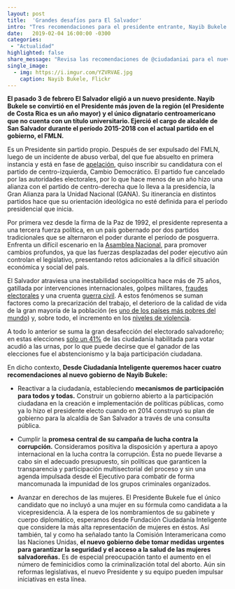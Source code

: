 ```yaml
---
layout: post
title:  'Grandes desafíos para El Salvador'
intro: "Tres recomendaciones para el presidente entrante, Nayib Bukele."
date:   2019-02-04 16:00:00 -0300
categories:
 - "Actualidad"
highlighted: false
share_message: "Revisa las recomendaciones de @ciudadaniai para el nuevo presidente de El Salvador, Nayib Bukele"
single_image:
  - img: https://i.imgur.com/YZVRVAE.jpg
    caption: Nayib Bukele, Flickr
---
```


**El pasado 3 de febrero El Salvador eligió a un nuevo presidente. Nayib Bukele se convirtió en el Presidente más joven de la región (el Presidente de Costa Rica es un año mayor)  y el único dignatario centroamericano que no cuenta con un título universitario. Ejerció el cargo de alcalde de San Salvador durante el período 2015-2018 con el actual partido en el gobierno, el FMLN.**

Es un Presidente sin partido propio. Después de ser expulsado del FMLN, luego de un incidente de abuso verbal, del que fue absuelto en primera instancia y está en fase de [apelación](http://www.eldiariodehoy.com/noticias/nacional/96380/bukele-a-juicio-acusado-de-expresiones-de-violencia-contra-exsindica-municipal/), quiso inscribir su candidatura con el partido de centro-izquierda, Cambio Democrático. El partido fue cancelado por las autoridades electorales, por lo que hace menos de un año hizo una alianza con el partido de centro-derecha que lo lleva a la presidencia, la Gran Alianza para la Unidad Nacional (GANA).  Su itinerancia en distintos partidos hace que su orientación ideológica no esté definida para el período presidencial que inicia. 

Por primera vez desde la firma de la Paz de 1992,  el presidente representa a una tercera fuerza política, en un país gobernado por dos partidos tradicionales que se alternaron el poder durante el período de posguerra. Enfrenta un difícil escenario en la [Asamblea Nacional](https://www.asamblea.gob.sv/diputados), para promover cambios profundos, ya que las fuerzas desplazadas del poder ejecutivo aún controlan el legislativo, presentando retos adicionales a la difícil situación económica y social del país.

El Salvador atraviesa una inestabilidad sociopolítica hace más de 75 años, gatillada por intervenciones internacionales, golpes militares, [fraudes electorales](http://www.elindependiente.sv/2018/02/21/hace-86-anos-se-iniciaron-los-fraudes-electorales-en-el-pais/) y una cruenta [guerra civil](http://www.contrapunto.com.sv/opinion/academia/cultura-conflictos-etnocidio-y-guerra-civil-por-la-tierra-en-el-salvador/7666). A estos fenómenos se suman factores como la precarización del trabajo, el deterioro de la calidad de vida de la gran mayoría de la población (es [uno de los países más pobres del mundo](https://www.elsalvador.com/noticias/negocios/147773/el-salvador-entre-paises-con-mas-pobreza-de-a-l/)) y, sobre todo, el incremento en los [niveles de violencia](https://www.crisisgroup.org/es/latin-america-caribbean/central-america/el-salvador/64-el-salvadors-politics-perpetual-violence).

A todo lo anterior se suma la gran desafección del electorado salvadoreño; en estas elecciones [solo un 41%](https://mundo.sputniknews.com/america-latina/201902041085216508-baja-participacion-elecciones-el-salvador/) de las ciudadanía habilitada para votar acudió a las urnas, por lo que puede decirse que el ganador de las elecciones fue el abstencionismo y la baja participación ciudadana. 

En dicho contexto, **Desde Ciudadanía Inteligente queremos hacer cuatro recomendaciones al nuevo gobierno de Nayib Bukele:**

* Reactivar a la ciudadanía, estableciendo **mecanismos de participación para todos y todas.** Construir un gobierno abierto a la participación ciudadana en la creación e implementación de políticas públicas, como ya lo hizo el presidente electo cuando en 2014 construyó su plan de gobierno para la alcaldía de San Salvador a través de una consulta pública. 

* Cumplir la **promesa central de su campaña de lucha contra la corrupción.** Consideramos positiva la disposición y apertura a apoyo internacional en la lucha contra la corrupción. Ésta no puede llevarse a cabo sin el adecuado presupuesto, sin políticas que garanticen la transparencia y participación multisectorial del proceso y sin una agenda impulsada desde el Ejecutivo para combatir de forma mancomunada la impunidad de los grupos criminales organizados. 

* Avanzar en derechos de las mujeres. El Presidente Bukele fue el único candidato que no incluyó a una mujer en su fórmula como candidata a la vicepresidencia.  A la espera de los nombramientos de su gabinete y cuerpo diplomático, esperamos desde Fundación Ciudadanía Inteligente que considere la más alta representación de mujeres en éstos. Así también, tal y como ha señalado tanto la Comisión Interamericana como las Naciones Unidas, **el nuevo gobierno debe tomar medidas urgentes para garantizar la seguridad y el acceso a la salud de las mujeres salvadoreñas.** Es de especial preocupación tanto el aumento en el número de feminicidios como la criminalización total del aborto.  Aún sin reformas legislativas, el nuevo Presidente y su equipo pueden impulsar iniciativas en esta línea. 
